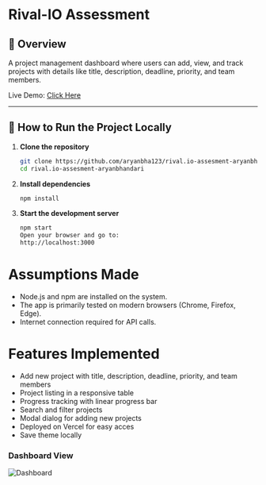 # Rival-IO Assessment

## 📌 Overview
A project management dashboard where users can add, view, and track projects with details like title, description, deadline, priority, and team members.  

Live Demo: [Click Here](https://rival-io-assesment-aryanbhandari-88odi7fjw.vercel.app/)

---

## 🚀 How to Run the Project Locally

1. **Clone the repository**
   ```bash
   git clone https://github.com/aryanbha123/rival.io-assesment-aryanbhandari.git
   cd rival.io-assesment-aryanbhandari
2. **Install dependencies**
    ```bash
    npm install
3.  **Start the development server**
    ```bash
    npm start
    Open your browser and go to:
    http://localhost:3000
    ```

# Assumptions Made
- Node.js  and npm are installed on the system.
- The app is primarily tested on modern browsers (Chrome, Firefox, Edge).
- Internet connection required for API calls.

# Features Implemented 
  - Add new project with title, description, deadline, priority, and team members
  - Project listing in a responsive table
  - Progress tracking with linear progress bar
  - Search and filter projects
  - Modal dialog for adding new projects
  - Deployed on Vercel for easy acces
  - Save theme locally


### Dashboard View
![Dashboard](./screenshots/dashboard.png)
